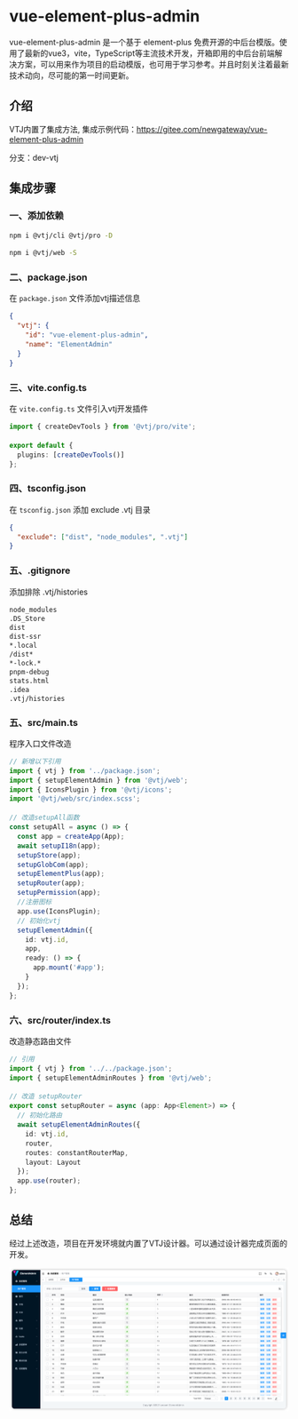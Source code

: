 # vue-element-plus-admin

vue-element-plus-admin 是一个基于 element-plus 免费开源的中后台模版。使用了最新的vue3，vite，TypeScript等主流技术开发，开箱即用的中后台前端解决方案，可以用来作为项目的启动模版，也可用于学习参考。并且时刻关注着最新技术动向，尽可能的第一时间更新。

## 介绍

VTJ内置了集成方法, 集成示例代码：https://gitee.com/newgateway/vue-element-plus-admin

分支：dev-vtj

## 集成步骤

### 一、添加依赖

```sh
npm i @vtj/cli @vtj/pro -D
```

```sh
npm i @vtj/web -S
```

### 二、package.json

在 `package.json` 文件添加vtj描述信息

```json
{
  "vtj": {
    "id": "vue-element-plus-admin",
    "name": "ElementAdmin"
  }
}
```

### 三、vite.config.ts

在 `vite.config.ts` 文件引入vtj开发插件

```ts
import { createDevTools } from '@vtj/pro/vite';

export default {
  plugins: [createDevTools()]
};
```

### 四、tsconfig.json

在 `tsconfig.json` 添加 exclude .vtj 目录

```json
{
  "exclude": ["dist", "node_modules", ".vtj"]
}
```

### 五、.gitignore

添加排除 .vtj/histories

```
node_modules
.DS_Store
dist
dist-ssr
*.local
/dist*
*-lock.*
pnpm-debug
stats.html
.idea
.vtj/histories
```

### 五、src/main.ts

程序入口文件改造

```ts
// 新增以下引用
import { vtj } from '../package.json';
import { setupElementAdmin } from '@vtj/web';
import { IconsPlugin } from '@vtj/icons';
import '@vtj/web/src/index.scss';

// 改造setupAll函数
const setupAll = async () => {
  const app = createApp(App);
  await setupI18n(app);
  setupStore(app);
  setupGlobCom(app);
  setupElementPlus(app);
  setupRouter(app);
  setupPermission(app);
  //注册图标
  app.use(IconsPlugin);
  // 初始化vtj
  setupElementAdmin({
    id: vtj.id,
    app,
    ready: () => {
      app.mount('#app');
    }
  });
};
```

### 六、src/router/index.ts

改造静态路由文件

```ts
// 引用
import { vtj } from '../../package.json';
import { setupElementAdminRoutes } from '@vtj/web';

// 改造 setupRouter
export const setupRouter = async (app: App<Element>) => {
  // 初始化路由
  await setupElementAdminRoutes({
    id: vtj.id,
    router,
    routes: constantRouterMap,
    layout: Layout
  });
  app.use(router);
};
```

## 总结

经过上述改造，项目在开发环境就内置了VTJ设计器。可以通过设计器完成页面的开发。

![alt text](../../assets/element-admin.png)

